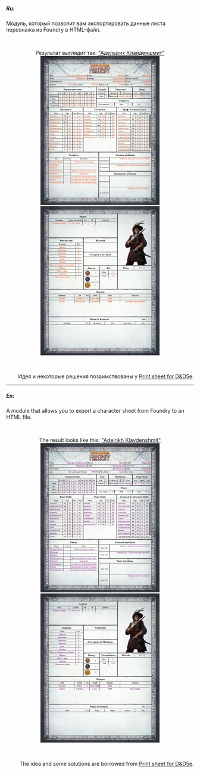 <h5><span class="EzKURWReUAB5oZgtQNkl">Ru:</span></h5>
<p><span class="EzKURWReUAB5oZgtQNkl">Модуль</span>, <span class="EzKURWReUAB5oZgtQNkl">который</span> <span class="EzKURWReUAB5oZgtQNkl">позволит</span> <span class="EzKURWReUAB5oZgtQNkl">вам</span> <span class="EzKURWReUAB5oZgtQNkl">экспортировать данные</span> листа персонажа <span class="EzKURWReUAB5oZgtQNkl">из</span> <span class="EzKURWReUAB5oZgtQNkl">Foundry</span> <span class="EzKURWReUAB5oZgtQNkl">в</span> <span class="EzKURWReUAB5oZgtQNkl">HTML</span>-<span class="EzKURWReUAB5oZgtQNkl">файл</span><span class="EzKURWReUAB5oZgtQNkl">.</span></p>
<p>&nbsp;</p>
<p style="text-align: center;"><span class="EzKURWReUAB5oZgtQNkl">Результат выглядит так: <a title="Пример готового листа" href="http://htmlpreview.github.io/?https://github.com/nPocToI4eJI/wfrp4e-print-sheet/blob/main/example/index_ru.html" target="_blank" rel="nofollow noopener">"Адельрих Клайденшмит"</a><br /><img src="https://raw.githubusercontent.com/nPocToI4eJI/wfrp4e-print-sheet/refs/heads/main/example/Image%201.png" alt="Image 1" width="320" height="400" /><img src="https://raw.githubusercontent.com/nPocToI4eJI/wfrp4e-print-sheet/refs/heads/main/example/Image%202.png" alt="Image 2" width="320" height="400" /></span></p>
<p>&nbsp;</p>
<p style="text-align: right;"><span class="EzKURWReUAB5oZgtQNkl">Идея и некоторые решения позаимствованы у <a title="Author: Jideon" href="https://foundryvtt.com/packages/dnd5e-print-sheet" target="_blank" rel="nofollow noopener">Print sheet for D&amp;D5e</a>.</span></p>
<hr />
<h5>En:</h5>
<p>A module that allows you to export a character sheet from Foundry to an HTML file.</p>
<p>&nbsp;</p>
<p style="text-align: center;">The <span class="EzKURWReUAB5oZgtQNkl">result</span> <span class="EzKURWReUAB5oZgtQNkl">looks</span> <span class="EzKURWReUAB5oZgtQNkl">like</span> this: <a title="Example of a finished sheet" href="http://htmlpreview.github.io/?https://github.com/nPocToI4eJI/wfrp4e-print-sheet/blob/main/example/index_en.html" target="_blank" rel="nofollow noopener">"Adelrikh Klaydenshmit"</a><span class="EzKURWReUAB5oZgtQNkl"><br /><img src="https://raw.githubusercontent.com/nPocToI4eJI/wfrp4e-print-sheet/refs/heads/main/example/Image%204.png" alt="Image 1" width="320" height="400" /><img src="https://raw.githubusercontent.com/nPocToI4eJI/wfrp4e-print-sheet/refs/heads/main/example/Image%205.png" alt="Image 2" width="320" height="400" /></span></p>
<p>&nbsp;</p>
<p style="text-align: right;">The idea and some solutions are borrowed from <span class="EzKURWReUAB5oZgtQNkl"><a title="Author: Jideon" href="https://foundryvtt.com/packages/dnd5e-print-sheet" target="_blank" rel="nofollow noopener">Print sheet for D&amp;D5e</a>.</span></p>
